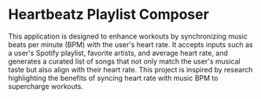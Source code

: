 # Heartbeatz Playlist Composer

This application is designed to enhance workouts by synchronizing music beats per minute (BPM) with the user's heart rate. It accepts inputs such as a user's Spotify playlist, favorite artists, and average heart rate, and generates a curated list of songs that not only match the user's musical taste but also align with their heart rate. This project is inspired by research highlighting the benefits of syncing heart rate with music BPM to supercharge workouts.

